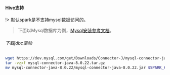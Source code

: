 #### Hive支持

!> 默认spark是不支持mysql数据访问的。

> 下面以Mysql数据库为例，[Mysql安装参考文档](https://ispong.isxcode.com/spring/mysql/mysql%20docker%E5%AE%89%E8%A3%85/)。

###### 下载jdbc驱动

```bash
wget https://dev.mysql.com/get/Downloads/Connector-J/mysql-connector-java-8.0.22.tar.gz
tar -vzxf mysql-connector-java-8.0.22.tar.gz 
mv mysql-connector-java-8.0.22/mysql-connector-java-8.0.22.jar $SPARK_HOME/jars/
```
